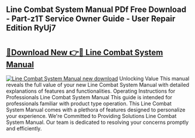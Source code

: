 ## Line Combat System Manual PDf Free Download - Part-z1T Service Owner Guide - User Repair Edition RyUj7

# <h2><a href="http://bc4046.oget.top/?id=Line+Combat+System+Manual">🔗Download New 👉🔴 Line Combat System Manual</a></h2>

[![Line Combat System Manual new download](https://i.imgur.com/5g1atiW.png)](http://bc4046.oget.top/?id=Line+Combat+System+Manual)
Unlocking Value This manual reveals the full value of your new Line Combat System Manual with detailed explanations of features and functionalities. Operating Instructions for Professionals Line Combat System Manual This guide is intended for professionals familiar with product type operation. This Line Combat System Manual comes with a plethora of features designed to personalize your experience. We're Committed to Providing Solutions Line Combat System Manual. Our team is dedicated to resolving your concerns promptly and efficiently.
